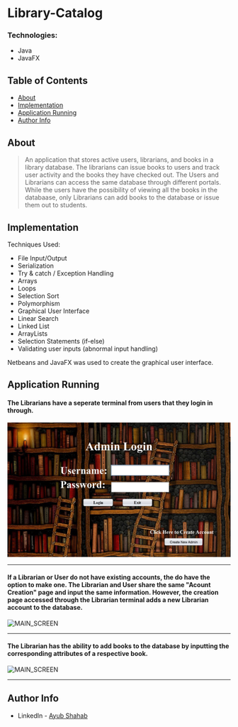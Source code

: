 # Library-Catalog

### Technologies:

- Java
- JavaFX

## Table of Contents

- [About](#about)
- [Implementation](#implementation)
- [Application Running](#application-running)
- [Author Info](#author-info)

## About

> An application that stores active users, librarians, and books in a library database. The librarians can issue books to users and track user activity and the books they have checked out. The Users and Librarians can access the same database through different portals. While the users have the possibility of viewing all the books in the databaase, only Librarians can add books to the database or issue them out to students. 

## Implementation

Techniques Used:
- File Input/Output
- Serialization
- Try & catch / Exception Handling
- Arrays
- Loops
- Selection Sort
- Polymorphism
- Graphical User Interface
- Linear Search
- Linked List
- ArrayLists
- Selection Statements (if-else)
- Validating user inputs (abnormal input handling)

Netbeans and JavaFX was used to create the graphical user interface.

## Application Running

#### The Librarians have a seperate terminal from users that they login in through.
![MAIN_SCREEN](README-images/adminLogin.jpg)

---

#### If a Librarian or User do not have existing accounts, the do have the option to make one. The Librarian and User share the same "Acount Creation" page and input the same information. However, the creation page accessed through the Librarian terminal adds a new Librarian account to the database.
![MAIN_SCREEN](README-images/createAdminUserAccoutn.jpg)

---

#### The Librarian has the ability to add books to the database by inputting the corresponding attributes of a respective book.
![MAIN_SCREEN](README-images/addBook.gif)

---

## Author Info

* LinkedIn - [Ayub Shahab](https://www.linkedin.com/in/ayub-shahab-98b950202/)
